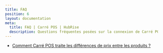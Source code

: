 ```yaml
---
title: FAQ
position: 6
layout: documentation
meta:
  title: FAQ | Carré POS | HubRise
  description: Questions fréquentes posées sur la connexion de Carré POS à HubRise. Connectez vos applications à HubRise avec facilité et synchronisez vos données.
---
```


- [Comment Carré POS traite les différences de prix entre les produits ?](/apps/carre-pos/faqs/prix-differents-produits)
